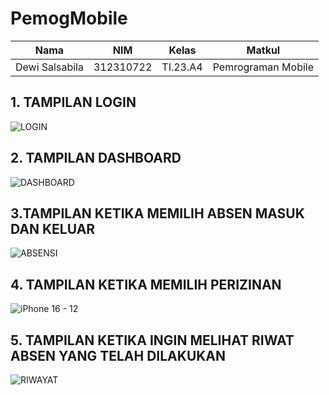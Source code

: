 # PemogMobile

|Nama|NIM|Kelas|Matkul|
|----|---|-----|------|
|Dewi Salsabila|312310722|TI.23.A4|Pemrograman Mobile|

## 1. TAMPILAN LOGIN
![LOGIN](https://github.com/user-attachments/assets/ebe1cb92-62ee-4492-83a6-59393ad2509e)
## 2. TAMPILAN DASHBOARD
![DASHBOARD](https://github.com/user-attachments/assets/8962639e-73fb-418f-b0f8-6f2a90c9663a)
## 3.TAMPILAN KETIKA MEMILIH ABSEN MASUK DAN KELUAR
![ABSENSI](https://github.com/user-attachments/assets/defd72d1-1182-48aa-86c3-e07d36ff90e8)
## 4. TAMPILAN KETIKA MEMILIH PERIZINAN
![iPhone 16 - 12](https://github.com/user-attachments/assets/1dd19b01-2e2d-4d28-92b1-2e90d1f99e0d)
## 5. TAMPILAN KETIKA INGIN MELIHAT RIWAT ABSEN YANG TELAH DILAKUKAN
![RIWAYAT](https://github.com/user-attachments/assets/b0199ff5-2453-459b-9691-1b6d3b54a439)






